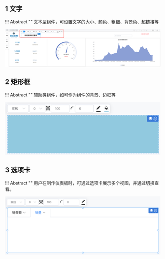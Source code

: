 ## 1 文字
!!! Abstract ""
	文本型组件，可设置文字的大小、颜色、粗细、背景色、超链接等

![仪表盘编辑_其他组件](../../img/dashboard_generation/文本组件.png)
 
## 2 矩形框
!!! Abstract ""
	辅助类组件，如可作为组件的背景、边框等 

![仪表盘编辑_其他组件](../../img/dashboard_generation/矩形框.png)

## 3 选项卡
!!! Abstract ""
	用户在制作仪表板时，可通过选项卡展示多个视图，并通过切换查看。

![仪表盘编辑_其他组件](../../img/dashboard_generation/tab选项.png)